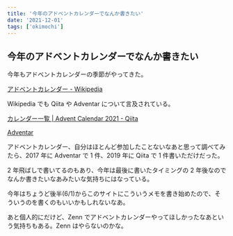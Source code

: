 ```yaml
---
title: '今年のアドベントカレンダーでなんか書きたい'
date: '2021-12-01'
tags: ['okimochi']
---
```


## 今年のアドベントカレンダーでなんか書きたい

今年もアドベントカレンダーの季節がやってきた。

[アドベントカレンダー \- Wikipedia](https://ja.wikipedia.org/wiki/%E3%82%A2%E3%83%89%E3%83%99%E3%83%B3%E3%83%88%E3%82%AB%E3%83%AC%E3%83%B3%E3%83%80%E3%83%BC)

Wikipedia でも Qiita や Adventar について言及されている。

[カレンダー一覧 \| Advent Calendar 2021 \- Qiita](https://qiita.com/advent-calendar/2021/calendars)

[Adventar](https://adventar.org/)

アドベントカレンダー、自分はほとんど参加したことないなあと思って調べてみたら、2017 年に Adventar で 1 件、2019 年に Qiita で 1 件書いただけだった。

2 年飛ばしで書いてるのもあり、今年は最後に書いたタイミングの 2 年後なのでなんか書きたいなあみたいな気持ちにはなっている。

今年はちょうど後半(6/1)からこのサイトにこういうメモを書き始めたので、そういうのを書くのもいいかもしれないなあ。

あと個人的にだけど、Zenn でアドベントカレンダーやってほしかったなあという気持ちもある。Zenn はやらないのかな。
